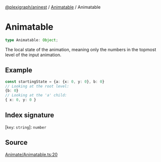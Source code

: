 [@plexigraph/aninest](../../index.md) / [Animatable](../index.md) / Animatable

# Animatable

```ts
type Animatable: Object;
```

The local state of the animation, meaning only the numbers in the topmost level of the input animation.

## Example

```ts
const startingState = {a: {x: 0, y: 0}, b: 0}
// Looking at the root level:
{b: 0}
// Looking at the 'a' child:
{ x: 0, y: 0 }
```

## Index signature

 \[`key`: `string`\]: `number`

## Source

[Animate/Animatable.ts:20](https://github.com/plexigraph/aninest/blob/c1a56b4/src/Animate/Animatable.ts#L20)
